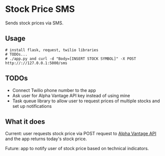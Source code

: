 # Stock Price SMS

Sends stock prices via SMS.

Usage
-----
```
# install flask, request, twilio libraries
# TODOs...
# ./app.py and curl -d "Body=[INSERT STOCK SYMBOL]" -X POST http://://127.0.0.1:5000/sms
```

TODOs
-----
* Connect Twilio phone number to the app
* Ask user for Alpha Vantage API key instead of using mine
* Task queue library to allow user to request prices of multiple stocks and set up notifications

What it does
------

Current: user requests stock price via POST request to [Alpha Vantage API](https://www.alphavantage.co/) and the app returns today's stock price.

Future: app to notify user of stock price based on technical indicators.

